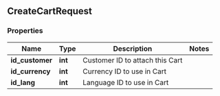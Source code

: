 ## CreateCartRequest

### Properties
Name | Type | Description | Notes
------------ | ------------- | ------------- | -------------
**id_customer** | **int** | Customer ID to attach this Cart | 
**id_currency** | **int** | Currency ID to use in Cart | 
**id_lang** | **int** | Language ID to use in Cart | 



